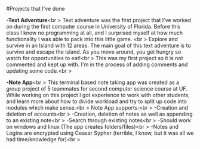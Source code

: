 #Projects that I've done

<strong>-Text Adventure</strong><br \>
  Text adventure was the first project that I've worked on during the first computer course in University of Florida. Before this class I knew no programming at all, and I surprised myself at how much functionality I was able to pack into this little game. <br \>
  Explore and survive in an Island with 12 areas. The main goal of this text adventure is to survive and escape the island. As you move around, you get hungry so watch for opportunities to eat!<br \>
  This was my first project so it is not commented and kept up with. I'm in the process of adding comments and updating some code.<br \>
  
<strong>-Note App</strong><br \>
  This terminal based note taking app was created as a group project of 5 teammates for second computer science course at UF. While working on this project I got experience to work with other students, and learn more about how to divide workload and try to split up code into modules which make sense.<br \>
  Note App supports:<br \>
-Creation and deletion of accounts<br \>
-Creation, deletion of notes as well as appending to an existing note<br \>
-Search through existing notes<br \>
-Should work on windows and linux (The app creates folders/files)<br \>
-Notes and Logins are encrypted using Ceasar Sypher (terrible, I know, but it was all we had time/knowledge for)<br \>

